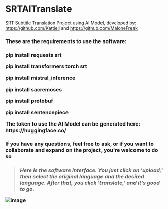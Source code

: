 # SRTAITranslate
SRT Subtitle Translation Project using AI Model, developed by: https://github.com/Kattiell and https://github.com/MaloneFreak

<h3 display="inline"> These are the requirements to use the software:<h3/>
<p>
pip install requests srt
	</p>
	<p>
pip install transformers torch srt
	</p>
	<p>
pip install mistral_inference
  </p>
  <p>
pip install sacremoses
  </p>
  <p>
pip install protobuf
  </p>
  <p>
pip install sentencepiece
 </p>
  <p>
The token to use the AI Model can be generated here: https://huggingface.co/
 </p>

<h3>If you have any questions, feel free to ask, or if you want to collaborate and expand on the project, you're welcome to do so<h3/>

<blockquote> <em> Here is the software interface. You just click on 'upload,' then select the original language and the desired language. After that, you click 'translate,' and it's good to go. </em> </blockquote>

![image](https://github.com/MaloneFreak/SRTTranslate/assets/64443527/cc20f860-300b-4a40-86de-c2a8d1b06f74)
